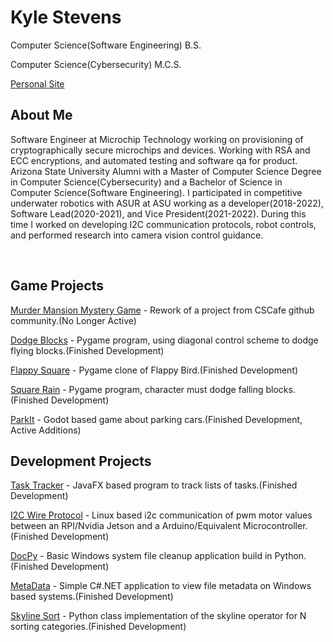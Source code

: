 # Kyle Stevens
<p>Computer Science(Software Engineering) B.S.</p>
<p>Computer Science(Cybersecurity) M.C.S.</p>
<a href="https://kyle-stevens.github.io/" target="_blank">Personal Site</a>


## About Me
<p>Software Engineer at Microchip Technology working on provisioning of cryptographically secure microchips and devices. Working with RSA and ECC encryptions, and automated testing and software qa for product. Arizona State University Alumni with a Master of Computer Science Degree in Computer Science(Cybersecurity) and a Bachelor of Science in Computer Science(Software Engineering). 
I participated in competitive underwater robotics with ASUR at ASU working as a developer(2018-2022), Software Lead(2020-2021), and Vice President(2021-2022). During this time I worked on developing I2C communication protocols, robot controls, and performed research into camera vision control guidance.</p>
<br />

## Game Projects
<a href="https://github.com/kyle-stevens/murder-mansion" target="_blank">Murder Mansion Mystery Game</a> - Rework of a project from CSCafe github community.(No Longer Active)

<a href="https://github.com/kyle-stevens/dodge_blocks" target="_blank">Dodge Blocks</a> - Pygame program, using diagonal control scheme to dodge flying blocks.(Finished Development)

<a href="https://github.com/kyle-stevens/flappy_square" target="_blank">Flappy Square</a> - Pygame clone of Flappy Bird.(Finished Development)

<a href="https://github.com/kyle-stevens/SquareRain" target="_blank">Square Rain</a> - Pygame program, character must dodge falling blocks.(Finished Development)

<a href="https://taskbargod.itch.io/parkit" target="_blank">ParkIt</a> - Godot based game about parking cars.(Finished Development, Active Additions)

## Development Projects
<a href="https://github.com/kyle-stevens/TaskTracker" target="_blank">Task Tracker</a> - JavaFX based program to track lists of tasks.(Finished Development)

<a href="https://github.com/kyle-stevens/ROS-ARDUINO-I2C-COMMUNICATION" target="_blank">I2C Wire Protocol</a> - Linux based i2c communication of pwm motor values between an RPI/Nvidia Jetson and a Arduino/Equivalent Microcontroller.(Finished Development)

<a href="https://taskbargod.itch.io/docpy" target="_blank">DocPy</a> - Basic Windows system file cleanup application build in Python.(Finished Development)

<a href="https://taskbargod.itch.io/metadata" target="_blank">MetaData</a> - Simple C#.NET application to view file metadata on Windows based systems.(Finished Development)

<a href="https://github.com/kyle-stevens/skyline_sort" target="_blank">Skyline Sort</a> - Python class implementation of the skyline operator for N sorting categories.(Finished Development)
















<!--
**kyle-stevens/kyle-stevens** is a ✨ _special_ ✨ repository because its `README.md` (this file) appears on your GitHub profile.

Here are some ideas to get you started:

- 🔭 I’m currently working on ...
- 🌱 I’m currently learning ...
- 👯 I’m looking to collaborate on ...
- 🤔 I’m looking for help with ...
- 💬 Ask me about ...
- 📫 How to reach me: ...
- 😄 Pronouns: ...
- ⚡ Fun fact: ...
-->

